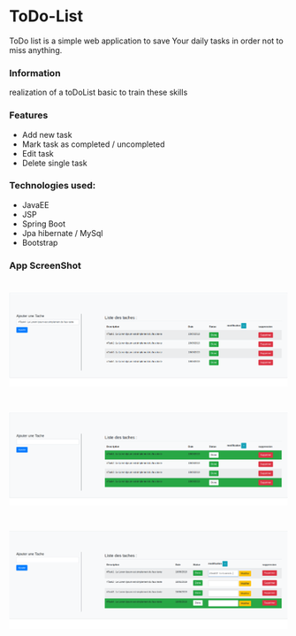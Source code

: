 
# ToDo-List

ToDo list is a simple web application to save Your daily tasks in order not to miss anything.

### Information

realization of a toDoList basic to train these skills

### Features

- Add new task
- Mark task as completed / uncompleted
- Edit task
- Delete single task

### Technologies used:

- JavaEE
- JSP
- Spring Boot
- Jpa hibernate / MySql
- Bootstrap

### App ScreenShot

![Alt](https://raw.githubusercontent.com/SnYoussef07/ToDoList-With-SpringBoot/master/im0.png)
======
![Alt](https://raw.githubusercontent.com/SnYoussef07/ToDoList-With-SpringBoot/master/im1.png)
======
![Alt](https://raw.githubusercontent.com/SnYoussef07/ToDoList-With-SpringBoot/master/im2.png)
======


